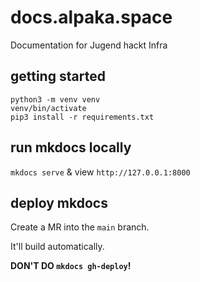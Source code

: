 # docs.alpaka.space

Documentation for Jugend hackt Infra

## getting started

```
python3 -m venv venv
venv/bin/activate
pip3 install -r requirements.txt
```

## run mkdocs locally

`mkdocs serve` & view `http://127.0.0.1:8000`


## deploy mkdocs

Create a MR into the `main` branch.

It'll build automatically.

**DON'T DO `mkdocs gh-deploy`!**
